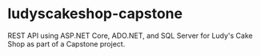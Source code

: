 ﻿# ludyscakeshop-capstone
REST API using ASP.NET Core, ADO.NET, and SQL Server for Ludy's Cake Shop as part of a Capstone project.